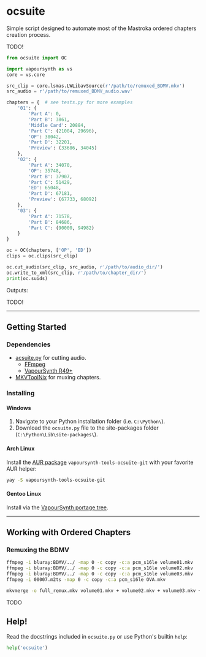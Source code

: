 # ocsuite

Simple script designed to automate most of the Mastroka ordered chapters creation process.

TODO!

[acsuite.py]: https://github.com/OrangeChannel/acsuite


```py
from ocsuite import OC

import vapoursynth as vs
core = vs.core

src_clip = core.lsmas.LWLibavSource(r'/path/to/remuxed_BDMV.mkv')
src_audio = r'/path/to/remuxed_BDMV_audio.wav'

chapters = {  # see tests.py for more examples
    '01': {
        'Part A': 0,
        'Part B': 3861,
        'Middle Card': 20884,
        'Part C': (21004, 29696),
        'OP': 30042,
        'Part D': 32201,
        'Preview': (33686, 34045)
    },
    '02': {
        'Part A': 34070,
        'OP': 35748,
        'Part B': 37907,
        'Part C': 51429,
        'ED': 65048,
        'Part D': 67181,
        'Preview': (67733, 68092)
    },
    '03': {
        'Part A': 71578,
        'Part B': 84686,
        'Part C': (90000, 94982)
    }
}

oc = OC(chapters, ['OP', 'ED'])
clips = oc.clips(src_clip)

oc.cut_audio(src_clip, src_audio, r'/path/to/audio_dir/')
oc.write_to_xml(src_clip, r'/path/to/chapter_dir/')
print(oc.suids)
```

Outputs:

TODO!

---

## Getting Started

### Dependencies
- [acsuite.py] for cutting audio.
  - [FFmpeg](https://ffmpeg.org/)
  - [VapourSynth R49+](https://github.com/vapoursynth/vapoursynth/releases)
- [MKVToolNix](https://mkvtoolnix.download/downloads.html) for muxing chapters.

### Installing

#### Windows

1. Navigate to your Python installation folder (i.e. `C:\Python\`).
1. Download the `ocsuite.py` file to the site-packages folder (`C:\Python\Lib\site-packages\`).

#### Arch Linux

Install the [AUR package](https://aur.archlinux.org/packages/vapoursynth-tools-ocsuite-git/) `vapoursynth-tools-ocsuite-git` with your favorite AUR helper:

```sh
yay -S vapoursynth-tools-ocsuite-git
```

#### Gentoo Linux

Install via the [VapourSynth portage tree](https://github.com/4re/vapoursynth-portage).

---

## Working with Ordered Chapters

### Remuxing the BDMV

```sh
ffmpeg -i bluray:BDMV/../ -map 0 -c copy -c:a pcm_s16le volume01.mkv
ffmpeg -i bluray:BDMV/../ -map 0 -c copy -c:a pcm_s16le volume02.mkv
ffmpeg -i bluray:BDMV/../ -map 0 -c copy -c:a pcm_s16le volume03.mkv
ffmpeg -i 00007.m2ts -map 0 -c copy -c:a pcm_s16le OVA.mkv

mkvmerge -o full_remux.mkv volume01.mkv + volume02.mkv + volume03.mkv + OVA.mkv
```

TODO

## Help!

Read the docstrings included in `ocsuite.py` or
use Python's builtin `help`:

```py
help('ocsuite')
```

